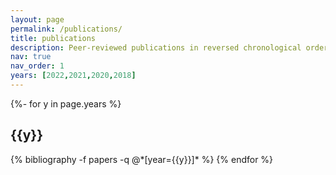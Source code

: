 ```yaml
---
layout: page
permalink: /publications/
title: publications
description: Peer-reviewed publications in reversed chronological order.
nav: true
nav_order: 1
years: [2022,2021,2020,2018]
---
```

<!-- _pages/publications.md -->
<div class="publications">

{%- for y in page.years %}
  <h2 class="year">{{y}}</h2>
  {% bibliography -f papers -q @*[year={{y}}]* %}
{% endfor %}

</div>
